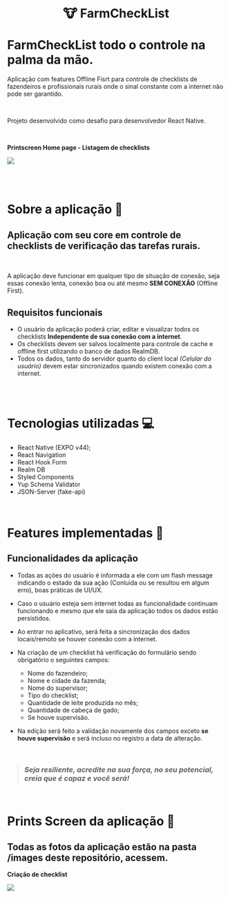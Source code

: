 <h1 align="center">
 <p>
   🐮 FarmCheckList
 </p>
</h1>

# FarmCheckList todo o controle na palma da mão.

<p>
  Aplicação com features Offline Fisrt para controle de checklists de fazendeiros e profissionais rurais onde o sinal constante com a internet não pode ser garantido.
</p>

<br />

Projeto desenvolvido como desafio para desenvolvedor React Native.

<br />

<b>Printscreen Home page - Listagem de checklists</b>

![](/images/1.png)

 <br />
 <br />
 
# **Sobre a aplicação 📲**

## Aplicação com seu core em controle de checklists de verificação das tarefas rurais.

<br />

A aplicação deve funcionar em qualquer tipo de situação de conexão, seja essas conexão lenta, conexão boa ou até mesmo **SEM CONEXÃO** (Offline First).

## Requisitos funcionais

- O usuário da aplicação poderá criar, editar e visualizar todos os checklists **Independente de sua conexão com a internet**.
- Os checklists devem ser salvos localmente para controle de cache e offline first utilizando o banco de dados RealmDB.
- Todos os dados, tanto do servidor quanto do client local _(Celular do usuário)_ devem estar sincronizados quando existem conexão com a internet.

<br />
<br />

# **Tecnologias utilizadas 💻**

- React Native (EXPO v44);
- React Navigation
- React Hook Form
- Realm DB
- Styled Components
- Yup Schema Validator
- JSON-Server (fake-api)

<br />

# **Features implementadas 🔨**

## Funcionalidades da aplicação

- Todas as ações do usuário é informada a ele com um flash message indicando o estado da sua ação (Conluida ou se resultou em algum erro), boas práticas de UI/UX.

- Caso o usuário esteja sem internet todas as funcionalidade continuam funcionando e mesmo que ele saia da aplicação todos os dados estão persistidos.

- Ao entrar no aplicativo, será feita a sincronização dos dados locais/remoto se houver conexão com a internet.

- Na criação de um checklist há verificação do formulário sendo obrigatório o seguintes campos:

  - Nome do fazendeiro;
  - Nome e cidade da fazenda;
  - Nome do supervisor;
  - Tipo do checklist;
  - Quantidade de leite produzida no mês;
  - Quantidade de cabeça de gado;
  - Se houve supervisão.
    <br />

- Na edição será feito a validação novamente dos campos exceto **se houve supervisão** e será incluso no registro a data de alteração.

<br />

> ### _Seja resiliente, acredite na sua força, no seu potencial, creia que é capaz e você será!_

<br />

# **Prints Screen da aplicação 📸**

## Todas as fotos da aplicação estão na pasta /images deste repositório, acessem.

<b>Criação de checklist</b>

![](/images/5.png)

<br />
